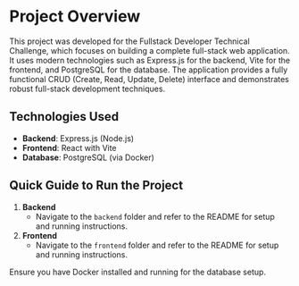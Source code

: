 # Project Overview

This project was developed for the Fullstack Developer Technical Challenge, which focuses on building a complete full-stack web application. It uses modern technologies such as Express.js for the backend, Vite for the frontend, and PostgreSQL for the database. The application provides a fully functional CRUD (Create, Read, Update, Delete) interface and demonstrates robust full-stack development techniques.

## Technologies Used
- **Backend**: Express.js (Node.js)
- **Frontend**: React with Vite
- **Database**: PostgreSQL (via Docker)

## Quick Guide to Run the Project

1. **Backend**
    - Navigate to the `backend` folder and refer to the README for setup and running instructions.
2. **Frontend**
    - Navigate to the `frontend` folder and refer to the README for setup and running instructions.

Ensure you have Docker installed and running for the database setup.

